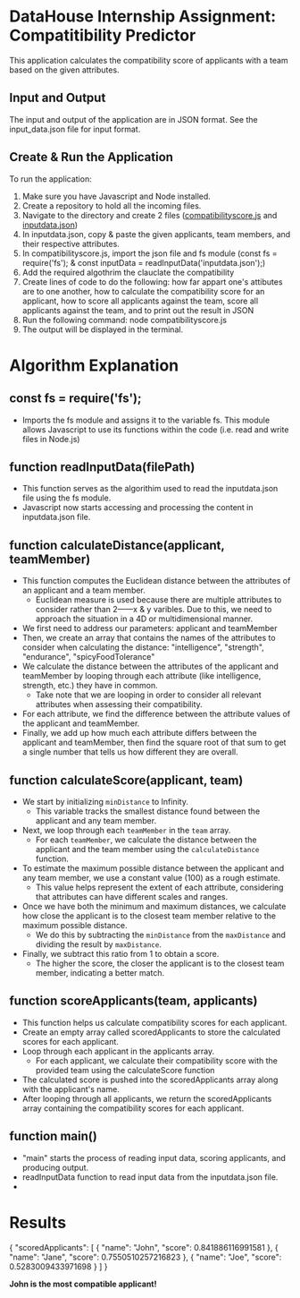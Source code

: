 # DataHouse Internship Assignment: Compatitibility Predictor
This application calculates the compatibility score of applicants with a team based on the given attributes.

## Input and Output
The input and output of the application are in JSON format. See the input_data.json file for input format.

## Create & Run the Application
To run the application:

1. Make sure you have Javascript and Node installed.
2. Create a repository to hold all the incoming files.
3. Navigate to the directory and create 2 files ([compatibilityscore.js](https://github.com/jessbandol/Datahouse-Intern-Assignment/blob/main/compatibilityscore.js) and [inputdata.json](https://github.com/jessbandol/Datahouse-Intern-Assignment/blob/main/inputdata.json))
4. In inputdata.json, copy & paste the given applicants, team members, and their respective attributes.
5. In compatibilityscore.js, import the json file and fs module (const fs = require('fs'); & const inputData = readInputData('inputdata.json');)
6. Add the required algothrim the clauclate the compatibility
7. Create lines of code to do the following: how far appart one's attibutes are to one another, how to calculate the compatibility score for an applicant, how to score all applicants against the team, score all applicants against the team, and to print out the result in JSON
9. Run the following command: node compatibilityscore.js
10. The output will be displayed in the terminal.

# Algorithm Explanation

## const fs = require('fs');
+ Imports the fs module and assigns it to the variable fs. This module allows Javascript to use its functions within the code (i.e. read and write files in Node.js)

## function readInputData(filePath)
+ This function serves as the algorithim used to read the inputdata.json file using the fs module.
+ Javascript now starts accessing and processing the content in inputdata.json file.

## function calculateDistance(applicant, teamMember)
+ This function computes the Euclidean distance between the attributes of an applicant and a team member.
    + Euclidean measure is used because there are multiple attributes to consider rather than 2——x & y varibles. Due to this, we need to approach the situation in a 4D or multidimensional manner.
+ We first need to address our parameters: applicant and teamMember
+ Then, we create an array that contains the names of the attributes to consider when calculating the distance: "intelligence", "strength", "endurance", "spicyFoodTolerance"
+ We calculate the distance between the attributes of the applicant and teamMember by looping through each attribute (like intelligence, strength, etc.) they have in common.
    +  Take note that we are looping in order to consider all relevant attributes when assessing their compatibility.
+ For each attribute, we find the difference between the attribute values of the applicant and teamMember.
+ Finally, we add up how much each attribute differs between the applicant and teamMember, then find the square root of that sum to get a single number that tells us how different they are overall.

## function calculateScore(applicant, team)
+ We start by initializing `minDistance` to Infinity.
    + This variable tracks the smallest distance found between the applicant and any team member.
+ Next, we loop through each `teamMember` in the `team` array.
    + For each `teamMember`, we calculate the distance between the applicant and the team member using the `calculateDistance` function.
+ To estimate the maximum possible distance between the applicant and any team member, we use a constant value (100) as a rough estimate.
    + This value helps represent the extent of each attribute, considering that attributes can have different scales and ranges.
+ Once we have both the minimum and maximum distances, we calculate how close the applicant is to the closest team member relative to the maximum possible distance.
    + We do this by subtracting the `minDistance` from the `maxDistance` and dividing the result by `maxDistance`.
+ Finally, we subtract this ratio from 1 to obtain a score.
    + The higher the score, the closer the applicant is to the closest team member, indicating a better match.

## function scoreApplicants(team, applicants)
+ This function helps us calculate compatibility scores for each applicant.
+ Create an empty array called scoredApplicants to store the calculated scores for each applicant.
+ Loop through each applicant in the applicants array.
    + For each applicant, we calculate their compatibility score with the provided team using the calculateScore function
+ The calculated score is pushed into the scoredApplicants array along with the applicant's name.
+ After looping through all applicants, we return the scoredApplicants array containing the compatibility scores for each applicant.

## function main()
+ "main" starts the process of reading input data, scoring applicants, and producing output.
+ readInputData function to read input data from the inputdata.json file.
+ 

# Results
{
  "scoredApplicants": [
    {
      "name": "John",
      "score": 0.841886116991581
    },
    {
      "name": "Jane",
      "score": 0.7550510257216823
    },
    {
      "name": "Joe",
      "score": 0.5283009433971698
    }
  ]
}

**John is the most compatible applicant!**
